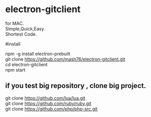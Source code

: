 # electron-gitclient

for MAC.  
Simple,Quick,Easy.  
Shortest Code.  

#install

npm -g install electron-prebuilt   
git clone https://github.com/mash76/electron-gitclient.git  
cd electron-gitclient  
npm start   
  
## if you test big repository , clone big project.

git clone https://github.com/lua/lua.git    
git clone https://github.com/ruby/ruby.git  
git clone https://github.com/php/php-src.git

